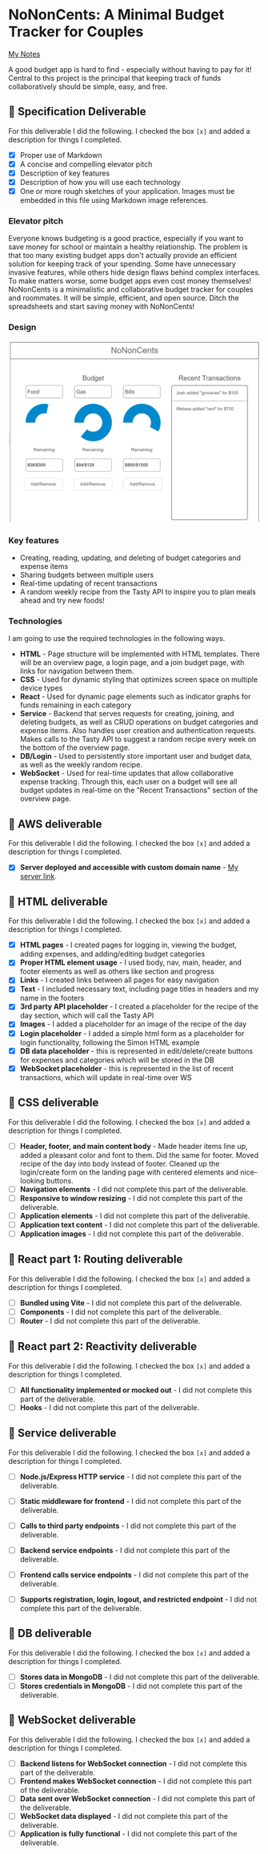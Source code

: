 # NoNonCents: A Minimal Budget Tracker for Couples

[My Notes](notes.md)

A good budget app is hard to find - especially without having to pay for it! Central to this project is the principal that keeping track of funds collaboratively should be simple, easy, and free.

## 🚀 Specification Deliverable

For this deliverable I did the following. I checked the box `[x]` and added a description for things I completed.

- [x] Proper use of Markdown
- [x] A concise and compelling elevator pitch
- [x] Description of key features
- [x] Description of how you will use each technology
- [x] One or more rough sketches of your application. Images must be embedded in this file using Markdown image references.

### Elevator pitch

Everyone knows budgeting is a good practice, especially if you want to save money for school or maintain a healthy relationship. The problem is that too many existing budget apps don't actually provide an efficient solution for keeping track of your spending. Some have unnecessary invasive features, while others hide design flaws behind complex interfaces. To make matters worse, some budget apps even cost money themselves! NoNonCents is a minimalistic and collaborative budget tracker for couples and roommates. It will be simple, efficient, and open source. Ditch the spreadsheets and start saving money with NoNonCents!

### Design

![Design image](designsketch.png)

### Key features

- Creating, reading, updating, and deleting of budget categories and expense items
- Sharing budgets between multiple users
- Real-time updating of recent transactions
- A random weekly recipe from the Tasty API to inspire you to plan meals ahead and try new foods!

### Technologies

I am going to use the required technologies in the following ways.

- **HTML** - Page structure will be implemented with HTML templates. There will be an overview page, a login page, and a join budget page, with links for navigation between them.
- **CSS** - Used for dynamic styling that optimizes screen space on multiple device types
- **React** - Used for dynamic page elements such as indicator graphs for funds remaining in each category
- **Service** - Backend that serves requests for creating, joining, and deleting budgets, as well as CRUD operations on budget categories and expense items. Also handles user creation and authentication requests. Makes calls to the Tasty API to suggest a random recipe every week on the bottom of the overview page.
- **DB/Login** - Used to persistently store important user and budget data, as well as the weekly random recipe.
- **WebSocket** - Used for real-time updates that allow collaborative expense tracking. Through this, each user on a budget will see all budget updates in real-time on the "Recent Transactions" section of the overview page.

## 🚀 AWS deliverable

For this deliverable I did the following. I checked the box `[x]` and added a description for things I completed.

- [x] **Server deployed and accessible with custom domain name** - [My server link](https://echowebprogramming.click).

## 🚀 HTML deliverable

For this deliverable I did the following. I checked the box `[x]` and added a description for things I completed.

- [x] **HTML pages** - I created pages for logging in, viewing the budget, adding expenses, and adding/editing budget categories
- [x] **Proper HTML element usage** - I used body, nav, main, header, and footer elements as well as others like section and progress
- [x] **Links** - I created links between all pages for easy navigation
- [x] **Text** - I included necessary text, including page titles in headers and my name in the footers
- [x] **3rd party API placeholder** - I created a placeholder for the recipe of the day section, which will call the Tasty API
- [x] **Images** - I added a placeholder for an image of the recipe of the day
- [x] **Login placeholder** - I added a simple html form as a placeholder for login functionality, following the Simon HTML example
- [x] **DB data placeholder** - this is represented in edit/delete/create buttons for expenses and categories which will be stored in the DB
- [x] **WebSocket placeholder** - this is represented in the list of recent transactions, which will update in real-time over WS

## 🚀 CSS deliverable

For this deliverable I did the following. I checked the box `[x]` and added a description for things I completed.

- [ ] **Header, footer, and main content body** - Made header items line up, added a pleasant color and font to them. Did the same for footer. Moved recipe of the day into body instead of footer. Cleaned up the login/create form on the landing page with centered elements and nice-looking buttons.
- [ ] **Navigation elements** - I did not complete this part of the deliverable.
- [ ] **Responsive to window resizing** - I did not complete this part of the deliverable.
- [ ] **Application elements** - I did not complete this part of the deliverable.
- [ ] **Application text content** - I did not complete this part of the deliverable.
- [ ] **Application images** - I did not complete this part of the deliverable.

## 🚀 React part 1: Routing deliverable

For this deliverable I did the following. I checked the box `[x]` and added a description for things I completed.

- [ ] **Bundled using Vite** - I did not complete this part of the deliverable.
- [ ] **Components** - I did not complete this part of the deliverable.
- [ ] **Router** - I did not complete this part of the deliverable.

## 🚀 React part 2: Reactivity deliverable

For this deliverable I did the following. I checked the box `[x]` and added a description for things I completed.

- [ ] **All functionality implemented or mocked out** - I did not complete this part of the deliverable.
- [ ] **Hooks** - I did not complete this part of the deliverable.

## 🚀 Service deliverable

For this deliverable I did the following. I checked the box `[x]` and added a description for things I completed.

- [ ] **Node.js/Express HTTP service** - I did not complete this part of the deliverable.
- [ ] **Static middleware for frontend** - I did not complete this part of the deliverable.
- [ ] **Calls to third party endpoints** - I did not complete this part of the deliverable.
- [ ] **Backend service endpoints** - I did not complete this part of the deliverable.
- [ ] **Frontend calls service endpoints** - I did not complete this part of the deliverable.
- [ ] **Supports registration, login, logout, and restricted endpoint** - I did not complete this part of the deliverable.


## 🚀 DB deliverable

For this deliverable I did the following. I checked the box `[x]` and added a description for things I completed.

- [ ] **Stores data in MongoDB** - I did not complete this part of the deliverable.
- [ ] **Stores credentials in MongoDB** - I did not complete this part of the deliverable.

## 🚀 WebSocket deliverable

For this deliverable I did the following. I checked the box `[x]` and added a description for things I completed.

- [ ] **Backend listens for WebSocket connection** - I did not complete this part of the deliverable.
- [ ] **Frontend makes WebSocket connection** - I did not complete this part of the deliverable.
- [ ] **Data sent over WebSocket connection** - I did not complete this part of the deliverable.
- [ ] **WebSocket data displayed** - I did not complete this part of the deliverable.
- [ ] **Application is fully functional** - I did not complete this part of the deliverable.
